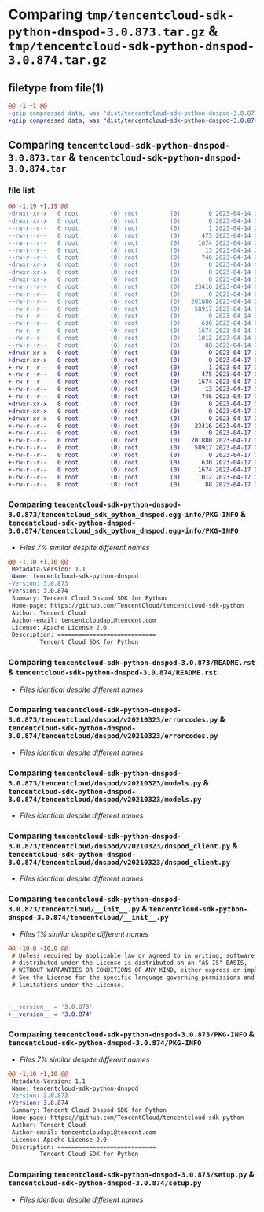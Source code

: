 # Comparing `tmp/tencentcloud-sdk-python-dnspod-3.0.873.tar.gz` & `tmp/tencentcloud-sdk-python-dnspod-3.0.874.tar.gz`

## filetype from file(1)

```diff
@@ -1 +1 @@
-gzip compressed data, was "dist/tencentcloud-sdk-python-dnspod-3.0.873.tar", last modified: Fri Apr 14 00:35:32 2023, max compression
+gzip compressed data, was "dist/tencentcloud-sdk-python-dnspod-3.0.874.tar", last modified: Mon Apr 17 00:28:12 2023, max compression
```

## Comparing `tencentcloud-sdk-python-dnspod-3.0.873.tar` & `tencentcloud-sdk-python-dnspod-3.0.874.tar`

### file list

```diff
@@ -1,19 +1,19 @@
-drwxr-xr-x   0 root         (0) root         (0)        0 2023-04-14 00:35:32.000000 tencentcloud-sdk-python-dnspod-3.0.873/
-drwxr-xr-x   0 root         (0) root         (0)        0 2023-04-14 00:35:32.000000 tencentcloud-sdk-python-dnspod-3.0.873/tencentcloud_sdk_python_dnspod.egg-info/
--rw-r--r--   0 root         (0) root         (0)        1 2023-04-14 00:35:32.000000 tencentcloud-sdk-python-dnspod-3.0.873/tencentcloud_sdk_python_dnspod.egg-info/dependency_links.txt
--rw-r--r--   0 root         (0) root         (0)      475 2023-04-14 00:35:32.000000 tencentcloud-sdk-python-dnspod-3.0.873/tencentcloud_sdk_python_dnspod.egg-info/SOURCES.txt
--rw-r--r--   0 root         (0) root         (0)     1674 2023-04-14 00:35:32.000000 tencentcloud-sdk-python-dnspod-3.0.873/tencentcloud_sdk_python_dnspod.egg-info/PKG-INFO
--rw-r--r--   0 root         (0) root         (0)       13 2023-04-14 00:35:32.000000 tencentcloud-sdk-python-dnspod-3.0.873/tencentcloud_sdk_python_dnspod.egg-info/top_level.txt
--rw-r--r--   0 root         (0) root         (0)      746 2023-04-14 00:35:32.000000 tencentcloud-sdk-python-dnspod-3.0.873/README.rst
-drwxr-xr-x   0 root         (0) root         (0)        0 2023-04-14 00:35:32.000000 tencentcloud-sdk-python-dnspod-3.0.873/tencentcloud/
-drwxr-xr-x   0 root         (0) root         (0)        0 2023-04-14 00:35:32.000000 tencentcloud-sdk-python-dnspod-3.0.873/tencentcloud/dnspod/
-drwxr-xr-x   0 root         (0) root         (0)        0 2023-04-14 00:35:32.000000 tencentcloud-sdk-python-dnspod-3.0.873/tencentcloud/dnspod/v20210323/
--rw-r--r--   0 root         (0) root         (0)    23416 2023-04-14 00:35:32.000000 tencentcloud-sdk-python-dnspod-3.0.873/tencentcloud/dnspod/v20210323/errorcodes.py
--rw-r--r--   0 root         (0) root         (0)        0 2023-04-14 00:35:32.000000 tencentcloud-sdk-python-dnspod-3.0.873/tencentcloud/dnspod/v20210323/__init__.py
--rw-r--r--   0 root         (0) root         (0)   201880 2023-04-14 00:35:32.000000 tencentcloud-sdk-python-dnspod-3.0.873/tencentcloud/dnspod/v20210323/models.py
--rw-r--r--   0 root         (0) root         (0)    58917 2023-04-14 00:35:32.000000 tencentcloud-sdk-python-dnspod-3.0.873/tencentcloud/dnspod/v20210323/dnspod_client.py
--rw-r--r--   0 root         (0) root         (0)        0 2023-04-14 00:35:32.000000 tencentcloud-sdk-python-dnspod-3.0.873/tencentcloud/dnspod/__init__.py
--rw-r--r--   0 root         (0) root         (0)      630 2023-04-14 00:35:32.000000 tencentcloud-sdk-python-dnspod-3.0.873/tencentcloud/__init__.py
--rw-r--r--   0 root         (0) root         (0)     1674 2023-04-14 00:35:32.000000 tencentcloud-sdk-python-dnspod-3.0.873/PKG-INFO
--rw-r--r--   0 root         (0) root         (0)     1012 2023-04-14 00:35:32.000000 tencentcloud-sdk-python-dnspod-3.0.873/setup.py
--rw-r--r--   0 root         (0) root         (0)       88 2023-04-14 00:35:32.000000 tencentcloud-sdk-python-dnspod-3.0.873/setup.cfg
+drwxr-xr-x   0 root         (0) root         (0)        0 2023-04-17 00:28:12.000000 tencentcloud-sdk-python-dnspod-3.0.874/
+drwxr-xr-x   0 root         (0) root         (0)        0 2023-04-17 00:28:12.000000 tencentcloud-sdk-python-dnspod-3.0.874/tencentcloud_sdk_python_dnspod.egg-info/
+-rw-r--r--   0 root         (0) root         (0)        1 2023-04-17 00:28:12.000000 tencentcloud-sdk-python-dnspod-3.0.874/tencentcloud_sdk_python_dnspod.egg-info/dependency_links.txt
+-rw-r--r--   0 root         (0) root         (0)      475 2023-04-17 00:28:12.000000 tencentcloud-sdk-python-dnspod-3.0.874/tencentcloud_sdk_python_dnspod.egg-info/SOURCES.txt
+-rw-r--r--   0 root         (0) root         (0)     1674 2023-04-17 00:28:12.000000 tencentcloud-sdk-python-dnspod-3.0.874/tencentcloud_sdk_python_dnspod.egg-info/PKG-INFO
+-rw-r--r--   0 root         (0) root         (0)       13 2023-04-17 00:28:12.000000 tencentcloud-sdk-python-dnspod-3.0.874/tencentcloud_sdk_python_dnspod.egg-info/top_level.txt
+-rw-r--r--   0 root         (0) root         (0)      746 2023-04-17 00:28:12.000000 tencentcloud-sdk-python-dnspod-3.0.874/README.rst
+drwxr-xr-x   0 root         (0) root         (0)        0 2023-04-17 00:28:12.000000 tencentcloud-sdk-python-dnspod-3.0.874/tencentcloud/
+drwxr-xr-x   0 root         (0) root         (0)        0 2023-04-17 00:28:12.000000 tencentcloud-sdk-python-dnspod-3.0.874/tencentcloud/dnspod/
+drwxr-xr-x   0 root         (0) root         (0)        0 2023-04-17 00:28:12.000000 tencentcloud-sdk-python-dnspod-3.0.874/tencentcloud/dnspod/v20210323/
+-rw-r--r--   0 root         (0) root         (0)    23416 2023-04-17 00:28:12.000000 tencentcloud-sdk-python-dnspod-3.0.874/tencentcloud/dnspod/v20210323/errorcodes.py
+-rw-r--r--   0 root         (0) root         (0)        0 2023-04-17 00:28:12.000000 tencentcloud-sdk-python-dnspod-3.0.874/tencentcloud/dnspod/v20210323/__init__.py
+-rw-r--r--   0 root         (0) root         (0)   201880 2023-04-17 00:28:12.000000 tencentcloud-sdk-python-dnspod-3.0.874/tencentcloud/dnspod/v20210323/models.py
+-rw-r--r--   0 root         (0) root         (0)    58917 2023-04-17 00:28:12.000000 tencentcloud-sdk-python-dnspod-3.0.874/tencentcloud/dnspod/v20210323/dnspod_client.py
+-rw-r--r--   0 root         (0) root         (0)        0 2023-04-17 00:28:12.000000 tencentcloud-sdk-python-dnspod-3.0.874/tencentcloud/dnspod/__init__.py
+-rw-r--r--   0 root         (0) root         (0)      630 2023-04-17 00:28:12.000000 tencentcloud-sdk-python-dnspod-3.0.874/tencentcloud/__init__.py
+-rw-r--r--   0 root         (0) root         (0)     1674 2023-04-17 00:28:12.000000 tencentcloud-sdk-python-dnspod-3.0.874/PKG-INFO
+-rw-r--r--   0 root         (0) root         (0)     1012 2023-04-17 00:28:12.000000 tencentcloud-sdk-python-dnspod-3.0.874/setup.py
+-rw-r--r--   0 root         (0) root         (0)       88 2023-04-17 00:28:12.000000 tencentcloud-sdk-python-dnspod-3.0.874/setup.cfg
```

### Comparing `tencentcloud-sdk-python-dnspod-3.0.873/tencentcloud_sdk_python_dnspod.egg-info/PKG-INFO` & `tencentcloud-sdk-python-dnspod-3.0.874/tencentcloud_sdk_python_dnspod.egg-info/PKG-INFO`

 * *Files 7% similar despite different names*

```diff
@@ -1,10 +1,10 @@
 Metadata-Version: 1.1
 Name: tencentcloud-sdk-python-dnspod
-Version: 3.0.873
+Version: 3.0.874
 Summary: Tencent Cloud Dnspod SDK for Python
 Home-page: https://github.com/TencentCloud/tencentcloud-sdk-python
 Author: Tencent Cloud
 Author-email: tencentcloudapi@tencent.com
 License: Apache License 2.0
 Description: ============================
         Tencent Cloud SDK for Python
```

### Comparing `tencentcloud-sdk-python-dnspod-3.0.873/README.rst` & `tencentcloud-sdk-python-dnspod-3.0.874/README.rst`

 * *Files identical despite different names*

### Comparing `tencentcloud-sdk-python-dnspod-3.0.873/tencentcloud/dnspod/v20210323/errorcodes.py` & `tencentcloud-sdk-python-dnspod-3.0.874/tencentcloud/dnspod/v20210323/errorcodes.py`

 * *Files identical despite different names*

### Comparing `tencentcloud-sdk-python-dnspod-3.0.873/tencentcloud/dnspod/v20210323/models.py` & `tencentcloud-sdk-python-dnspod-3.0.874/tencentcloud/dnspod/v20210323/models.py`

 * *Files identical despite different names*

### Comparing `tencentcloud-sdk-python-dnspod-3.0.873/tencentcloud/dnspod/v20210323/dnspod_client.py` & `tencentcloud-sdk-python-dnspod-3.0.874/tencentcloud/dnspod/v20210323/dnspod_client.py`

 * *Files identical despite different names*

### Comparing `tencentcloud-sdk-python-dnspod-3.0.873/tencentcloud/__init__.py` & `tencentcloud-sdk-python-dnspod-3.0.874/tencentcloud/__init__.py`

 * *Files 1% similar despite different names*

```diff
@@ -10,8 +10,8 @@
 # Unless required by applicable law or agreed to in writing, software
 # distributed under the License is distributed on an "AS IS" BASIS,
 # WITHOUT WARRANTIES OR CONDITIONS OF ANY KIND, either express or implied.
 # See the License for the specific language governing permissions and
 # limitations under the License.
 
 
-__version__ = '3.0.873'
+__version__ = '3.0.874'
```

### Comparing `tencentcloud-sdk-python-dnspod-3.0.873/PKG-INFO` & `tencentcloud-sdk-python-dnspod-3.0.874/PKG-INFO`

 * *Files 7% similar despite different names*

```diff
@@ -1,10 +1,10 @@
 Metadata-Version: 1.1
 Name: tencentcloud-sdk-python-dnspod
-Version: 3.0.873
+Version: 3.0.874
 Summary: Tencent Cloud Dnspod SDK for Python
 Home-page: https://github.com/TencentCloud/tencentcloud-sdk-python
 Author: Tencent Cloud
 Author-email: tencentcloudapi@tencent.com
 License: Apache License 2.0
 Description: ============================
         Tencent Cloud SDK for Python
```

### Comparing `tencentcloud-sdk-python-dnspod-3.0.873/setup.py` & `tencentcloud-sdk-python-dnspod-3.0.874/setup.py`

 * *Files identical despite different names*


